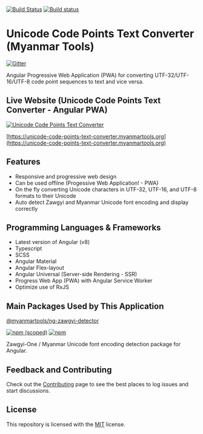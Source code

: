 [![Build Status](https://dev.azure.com/myanmartools/unicode-code-points-text-converter-angular-pwa/_apis/build/status/myanmartools.unicode-code-points-text-converter-angular-pwa?branchName=master)](https://dev.azure.com/myanmartools/unicode-code-points-text-converter-angular-pwa/_build/latest?definitionId=4&branchName=master)
[![Build status](https://ci.appveyor.com/api/projects/status/ieefc2r743et56q4?svg=true)](https://ci.appveyor.com/project/admindagonmetriccom/unicode-code-points-text-converter-angular-pwa)

# Unicode Code Points Text Converter (Myanmar Tools)

[![Gitter](https://badges.gitter.im/myanmartools/community.svg)](https://gitter.im/myanmartools/community?utm_source=badge&utm_medium=badge&utm_campaign=pr-badge)

Angular Progressive Web Application (PWA) for converting UTF-32/UTF-16/UTF-8 code point sequences to text and vice versa.

## Live Website (Unicode Code Points Text Converter - Angular PWA)

[![Unicode Code Points Text Converter](https://unicode-code-points-text-converter.myanmartools.org/assets/images/appicons/v1/ios/ios-appicon-180x180.png)](https://unicode-code-points-text-converter.myanmartools.org)

[https://unicode-code-points-text-converter.myanmartools.org](https://unicode-code-points-text-converter.myanmartools.org)

## Features

* Responsive and progressive web design
* Can be used offline (Progessive Web Application! - PWA)
* On the fly converting Unicode characters in UTF-32, UTF-16, and UTF-8 formats to their Unicode
* Auto detect Zawgyi and Myanmar Unicode font encoding and display correctly

## Programming Languages & Frameworks

* Latest version of Angular (v8)
* Typescript
* SCSS
* Angular Material
* Angular Flex-layout
* Angular Universal (Server-side Rendering - SSR)
* Progress Web App (PWA) with Angular Service Worker
* Optimize use of RxJS

## Main Packages Used by This Application

[@myanmartools/ng-zawgyi-detector](https://www.npmjs.com/package/@myanmartools/ng-zawgyi-detector)

[![npm (scoped)](https://img.shields.io/npm/v/@myanmartools/ng-zawgyi-detector.svg)](https://www.npmjs.com/package/@myanmartools/ng-zawgyi-detector)
[![npm](https://img.shields.io/npm/dm/@myanmartools/ng-zawgyi-detector.svg)](https://www.npmjs.com/package/@myanmartools/ng-zawgyi-detector)

Zawgyi-One / Myanmar Unicode font encoding detection package for Angular.

## Feedback and Contributing

Check out the [Contributing](https://github.com/myanmartools/unicode-code-points-text-converter-angular-pwa/blob/master/CONTRIBUTING.md) page to see the best places to log issues and start discussions.

## License

This repository is licensed with the [MIT](https://github.com/myanmartools/unicode-code-points-text-converter-angular-pwa/blob/master/LICENSE) license.
